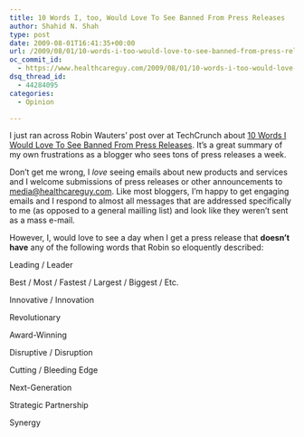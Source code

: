 ```yaml
---
title: 10 Words I, too, Would Love To See Banned From Press Releases
author: Shahid N. Shah
type: post
date: 2009-08-01T16:41:35+00:00
url: /2009/08/01/10-words-i-too-would-love-to-see-banned-from-press-releases/
oc_commit_id:
  - https://www.healthcareguy.com/2009/08/01/10-words-i-too-would-love-to-see-banned-from-press-releases/1478770510
dsq_thread_id:
  - 44284095
categories:
  - Opinion

---
```

I just ran across Robin Wauters&#8217; post over at TechCrunch about [10 Words I Would Love To See Banned From Press Releases][1]. It&#8217;s a great summary of my own frustrations as a blogger who sees tons of press releases a week.

Don&#8217;t get me wrong, I _love_ seeing emails about new products and services and I welcome submissions of press releases or other announcements to media@healthcareguy.com. Like most bloggers, I&#8217;m happy to get engaging emails and I respond to almost all messages that are addressed specifically to me (as opposed to a general mailling list) and look like they weren&#8217;t sent as a mass e-mail.

However, I, would love to see a day when I get a press release that **doesn&#8217;t have** any of the following words that Robin so eloquently described:

Leading / Leader
  
Best / Most / Fastest / Largest / Biggest / Etc.
  
Innovative / Innovation
  
Revolutionary
  
Award-Winning
  
Disruptive / Disruption
  
Cutting / Bleeding Edge
  
Next-Generation
  
Strategic Partnership
  
Synergy

 [1]: http://www.techcrunch.com/2009/08/01/10-words-i-would-love-to-see-banned-from-press-releases/